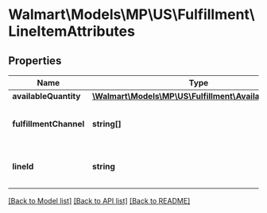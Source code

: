 # Walmart\Models\MP\US\Fulfillment\LineItemAttributes

## Properties

Name | Type | Description | Notes
------------ | ------------- | ------------- | -------------
**availableQuantity** | [**\Walmart\Models\MP\US\Fulfillment\AvailableQuantity**](AvailableQuantity.md) |  | [optional]
**fulfillmentChannel** | **string[]** | Fulfillment channel details. For example : 'WFS_FULFILLED' | [optional]
**lineId** | **string** | The identifier to identify each line, assigned by seller systems. | [optional]


[[Back to Model list]](./) [[Back to API list]](../../../../../README.md#supported-apis) [[Back to README]](../../../../../README.md)
